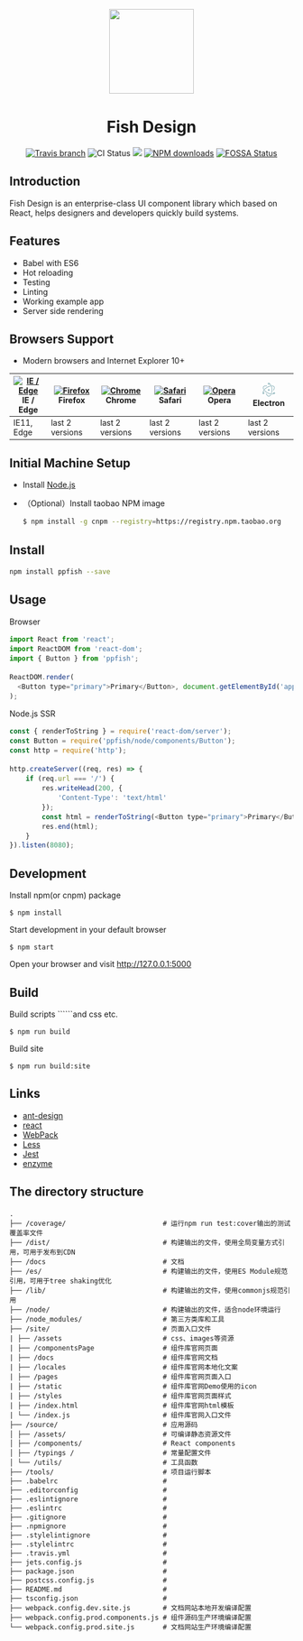 <p align="center">
  <a href="https://nsfi.github.io/ppfish-components/#/home">
    <img width="150" height="150" src="http://ysf.nosdn.127.net/kornketgjocydxcldzywnyfdtclwugdl">
  </a>
</p>

<h1 align="center">Fish Design</h1>

<div align="center">

[![Travis branch](https://api.travis-ci.org/NSFI/ppfish-components.svg?branch=master)](https://www.travis-ci.org/NSFI/ppfish-components) ![CI Status](https://github.com/NSFI/ppfish-components/workflows/test/badge.svg) [![](https://badgen.net/npm/v/ppfish?icon=npm)](https://www.npmjs.com/package/ppfish) [![NPM downloads](http://img.shields.io/npm/dm/ppfish.svg?style=flat-square)](https://www.npmjs.com/package/ppfish) [![FOSSA Status](https://app.fossa.io/api/projects/git%2Bgithub.com%2FNSFI%2Fppfish-components.svg?type=shield)](https://app.fossa.io/projects/git%2Bgithub.com%2FNSFI%2Fppfish-components?ref=badge_shield)

</div>


## Introduction

Fish Design is an enterprise-class UI component library which based on React, helps designers and developers quickly build systems.

## Features

- Babel with ES6
- Hot reloading
- Testing
- Linting
- Working example app
- Server side rendering

## Browsers Support

- Modern browsers and Internet Explorer 10+

| [<img src="https://raw.githubusercontent.com/alrra/browser-logos/master/src/edge/edge_48x48.png" alt="IE / Edge" width="24px" height="24px" />](http://godban.github.io/browsers-support-badges/)</br>IE / Edge | [<img src="https://raw.githubusercontent.com/alrra/browser-logos/master/src/firefox/firefox_48x48.png" alt="Firefox" width="24px" height="24px" />](http://godban.github.io/browsers-support-badges/)</br>Firefox | [<img src="https://raw.githubusercontent.com/alrra/browser-logos/master/src/chrome/chrome_48x48.png" alt="Chrome" width="24px" height="24px" />](http://godban.github.io/browsers-support-badges/)</br>Chrome | [<img src="https://raw.githubusercontent.com/alrra/browser-logos/master/src/safari/safari_48x48.png" alt="Safari" width="24px" height="24px" />](http://godban.github.io/browsers-support-badges/)</br>Safari | [<img src="https://raw.githubusercontent.com/alrra/browser-logos/master/src/opera/opera_48x48.png" alt="Opera" width="24px" height="24px" />](http://godban.github.io/browsers-support-badges/)</br>Opera | [<img src="https://raw.githubusercontent.com/alrra/browser-logos/master/src/electron/electron_48x48.png" alt="Electron" width="24px" height="24px" />](http://godban.github.io/browsers-support-badges/)</br>Electron |
| --------------------------------------------------------------------------------------------------------------------------------------------------------------------------------------------------------------- | ----------------------------------------------------------------------------------------------------------------------------------------------------------------------------------------------------------------- | ------------------------------------------------------------------------------------------------------------------------------------------------------------------------------------------------------------- | ------------------------------------------------------------------------------------------------------------------------------------------------------------------------------------------------------------- | --------------------------------------------------------------------------------------------------------------------------------------------------------------------------------------------------------- | --------------------------------------------------------------------------------------------------------------------------------------------------------------------------------------------------------------------- |
| IE11, Edge                                                                                                                                                                                           | last 2 versions                                                                                                                                                                                                   | last 2 versions                                                                                                                                                                                               | last 2 versions                                                                                                                                                                                               | last 2 versions                                                                                                                                                                                           | last 2 versions                                                                                                                                                                                                       |

## Initial Machine Setup

- Install [Node.js](https://nodejs.org/en/)
- （Optional）Install taobao NPM image

   ```bash
   $ npm install -g cnpm --registry=https://registry.npm.taobao.org
   ```

## Install

```bash
npm install ppfish --save
```

## Usage

  Browser
  ```js
  import React from 'react';
  import ReactDOM from 'react-dom';
  import { Button } from 'ppfish';

  ReactDOM.render(
    <Button type="primary">Primary</Button>, document.getElementById('app')
  );

  ```

  Node.js SSR
  ```js
  const { renderToString } = require('react-dom/server');
  const Button = require('ppfish/node/components/Button');
  const http = require('http');

  http.createServer((req, res) => {
      if (req.url === '/') {
          res.writeHead(200, {
              'Content-Type': 'text/html'
          });
          const html = renderToString(<Button type="primary">Primary</Button>);
          res.end(html);
      }
  }).listen(8080);
  ```

## Development

  Install npm(or cnpm) package
  ```
  $ npm install
  ```
  
  Start development in your default browser
  ```
  $ npm start
  ```
  
Open your browser and visit http://127.0.0.1:5000

## Build

  Build scripts ``````and css etc.
  ```
  $ npm run build
  ```

  Build site
  ```
  $ npm run build:site
  ```

## Links

- [ant-design](http://ant.design/)
- [react](https://github.com/facebook/react)
- [WebPack](http://webpack.github.io/docs/)
- [Less](https://github.com/less/less.js)
- [Jest](https://facebook.github.io/jest/)
- [enzyme](https://github.com/airbnb/enzyme/blob/master/docs/api/mount.md)


## The directory structure

```
.
├── /coverage/                        # 运行npm run test:cover输出的测试覆盖率文件
├── /dist/                            # 构建输出的文件，使用全局变量方式引用，可用于发布到CDN
├── /docs                             # 文档
├── /es/                              # 构建输出的文件，使用ES Module规范引用，可用于tree shaking优化
├── /lib/                             # 构建输出的文件，使用commonjs规范引用
├── /node/                            # 构建输出的文件，适合node环境运行
├── /node_modules/                    # 第三方类库和工具
├── /site/                            # 页面入口文件
| ├── /assets                         # css、images等资源
| ├── /componentsPage                 # 组件库官网页面
| ├── /docs                           # 组件库官网文档
| ├── /locales                        # 组件库官网本地化文案
| ├── /pages                          # 组件库官网页面入口
| ├── /static                         # 组件库官网Demo使用的icon
| ├── /styles                         # 组件库官网页面样式
| ├── /index.html                     # 组件库官网html模板
| └── /index.js                       # 组件库官网入口文件
├── /source/                          # 应用源码
│ ├── /assets/                        # 可编译静态资源文件
│ ├── /components/                    # React components
│ ├── /typings /                      # 常量配置文件
│ └── /utils/                         # 工具函数
├── /tools/                           # 项目运行脚本
├── .babelrc                          # 
├── .editorconfig                     # 
├── .eslintignore                     # 
├── .eslintrc                         # 
├── .gitignore                        # 
├── .npmignore                        # 
├── .stylelintignore                  # 
├── .stylelintrc                      # 
├── .travis.yml                       # 
├── jets.config.js                    # 
├── package.json                      # 
├── postcss.config.js                 # 
├── README.md                         # 
├── tsconfig.json                     # 
├── webpack.config.dev.site.js        # 文档网站本地开发编译配置
├── webpack.config.prod.components.js # 组件源码生产环境编译配置
└── webpack.config.prod.site.js       # 文档网站生产环境编译配置
```

